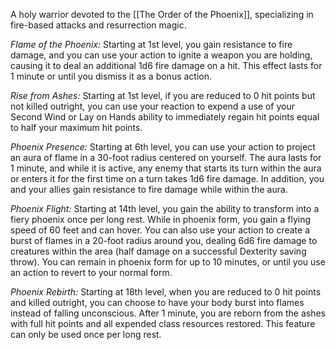 A holy warrior devoted to the [[The Order of the Phoenix]], specializing in fire-based attacks and resurrection magic.

_Flame of the Phoenix:_ Starting at 1st level, you gain resistance to fire damage, and you can use your action to ignite a weapon you are holding, causing it to deal an additional 1d6 fire damage on a hit. This effect lasts for 1 minute or until you dismiss it as a bonus action.

_Rise from Ashes:_ Starting at 1st level, if you are reduced to 0 hit points but not killed outright, you can use your reaction to expend a use of your Second Wind or Lay on Hands ability to immediately regain hit points equal to half your maximum hit points.

_Phoenix Presence:_ Starting at 6th level, you can use your action to project an aura of flame in a 30-foot radius centered on yourself. The aura lasts for 1 minute, and while it is active, any enemy that starts its turn within the aura or enters it for the first time on a turn takes 1d6 fire damage. In addition, you and your allies gain resistance to fire damage while within the aura.

_Phoenix Flight:_ Starting at 14th level, you gain the ability to transform into a fiery phoenix once per long rest. While in phoenix form, you gain a flying speed of 60 feet and can hover. You can also use your action to create a burst of flames in a 20-foot radius around you, dealing 6d6 fire damage to creatures within the area (half damage on a successful Dexterity saving throw). You can remain in phoenix form for up to 10 minutes, or until you use an action to revert to your normal form.

_Phoenix Rebirth:_ Starting at 18th level, when you are reduced to 0 hit points and killed outright, you can choose to have your body burst into flames instead of falling unconscious. After 1 minute, you are reborn from the ashes with full hit points and all expended class resources restored. This feature can only be used once per long rest.